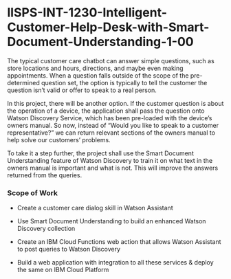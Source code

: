 # llSPS-INT-1230-Intelligent-Customer-Help-Desk-with-Smart-Document-Understanding-1-00
The typical customer care chatbot can answer simple questions, such as store locations and hours, directions, and maybe even making appointments. When a question falls outside of the scope of the pre-determined question set, the option is typically to tell the customer the question isn’t valid or offer to speak to a real person.

In this project, there will be another option. If the customer question is about the operation of a device, the application shall pass the question onto Watson Discovery Service, which has been pre-loaded with the device’s owners manual. So now, instead of “Would you like to speak to a customer representative?” we can return relevant sections of the owners manual to help solve our customers’ problems.

To take it a step further, the project shall use the Smart Document Understanding feature of Watson Discovery to train it on what text in the owners manual is important and what is not. This will improve the answers returned from the queries.

### Scope of Work

   - Create a customer care dialog skill in Watson Assistant

   - Use Smart Document Understanding to build an enhanced Watson Discovery collection

   - Create an IBM Cloud Functions web action that allows Watson Assistant to post queries to Watson Discovery

   - Build a web application with integration to all these services & deploy the same on IBM Cloud Platform

